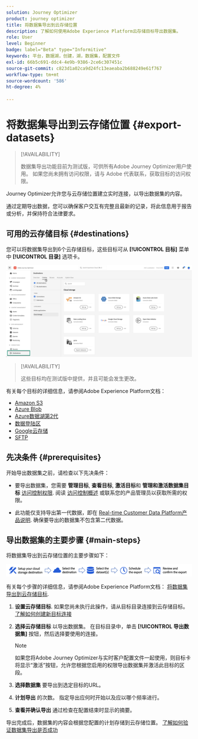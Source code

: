 ```yaml
---
solution: Journey Optimizer
product: journey optimizer
title: 将数据集导出到云存储位置
description: 了解如何使用Adobe Experience Platform云存储目标导出数据集。
role: User
level: Beginner
badge: label="Beta" type="Informitive"
keywords: 平台，数据湖，创建，湖，数据集，配置文件
exl-id: 66b5c691-ddc4-4e9b-9386-2ce6c307451c
source-git-commit: c823d1a02ca9d24fc13eaeaba2b688249e61f767
workflow-type: tm+mt
source-wordcount: '586'
ht-degree: 4%

---
```


# 将数据集导出到云存储位置 {#export-datasets}

>[!AVAILABILITY]
>
>数据集导出功能目前为测试版，可供所有Adobe Journey Optimizer用户使用。 如果您尚未拥有访问权限，请与 Adobe 代表联系，获取目标的访问权限。

Journey Optimizer允许您与云存储位置建立实时连接，以导出数据集的内容。

通过定期导出数据，您可以确保客户交互有完整且最新的记录，将此信息用于报告或分析，并保持符合法律要求。

## 可用的云存储目标 {#destinations}

您可以将数据集导出到6个云存储目标，这些目标可从 **[!UICONTROL 目标]** 菜单中 **[!UICONTROL 目录]** 选项卡。

![](assets/dataset-export-setup.png)

>[!AVAILABILITY]
>
>这些目标均在测试版中提供，并且可能会发生更改。

有关每个目标的详细信息，请参阅Adobe Experience Platform文档：

* [Amazon S3](https://experienceleague.adobe.com/docs/experience-platform/destinations/catalog/cloud-storage/amazon-s3.html)
* [Azure Blob](https://experienceleague.adobe.com/docs/experience-platform/destinations/catalog/cloud-storage/azure-blob.html)
* [Azure数据湖第2代](https://experienceleague.adobe.com/docs/experience-platform/destinations/catalog/cloud-storage/adls-gen2.html)
* [数据登陆区](https://experienceleague.adobe.com/docs/experience-platform/destinations/catalog/cloud-storage/data-landing-zone.html)
* [Google云存储](https://experienceleague.adobe.com/docs/experience-platform/destinations/catalog/cloud-storage/google-cloud-storage.html)
* [SFTP](https://experienceleague.adobe.com/docs/experience-platform/destinations/catalog/cloud-storage/sftp.html)

## 先决条件 {#prerequisites}

开始导出数据集之前，请检查以下先决条件：

* 要导出数据集，您需要 **管理目标**, **查看目标**, **激活目标**&#x200B;和 **管理和激活数据集目标** [访问控制权限](https://experienceleague.adobe.com/docs/experience-platform/access-control/home.html#permissions). 阅读 [访问控制概述](https://experienceleague.adobe.com/docs/experience-platform/access-control/ui/overview.html) 或联系您的产品管理员以获取所需的权限。

* 此功能仅支持导出第一代数据，即在 [Real-time Customer Data Platform产品说明](https://helpx.adobe.com/legal/product-descriptions/real-time-customer-data-platform-b2c-edition-prime-and-ultimate-packages.html). 确保要导出的数据集不包含第二代数据。

## 导出数据集的主要步骤 {#main-steps}

将数据集导出到云存储位置的主要步骤如下：

![](assets/dataset-export-process.png)

有关每个步骤的详细信息，请参阅Adobe Experience Platform文档： [将数据集导出到云存储目标](https://experienceleague.adobe.com/docs/experience-platform/destinations/ui/activate/export-datasets.html?lang=en).

1. **设置云存储目标**. 如果您尚未执行此操作，请从目标目录连接到云存储目标。 [了解如何创建新目标连接](https://experienceleague.adobe.com/docs/experience-platform/destinations/ui/connect-destination.html?lang=en#setup)

   <!--![](assets/dataset-export-setup.png)-->

1. **选择云存储目标** 以导出数据集。 在目标目录中，单击 **[!UICONTROL 导出数据集]** 按钮，然后选择要使用的连接。

   <!--![](assets/dataset-export-destination.png)-->

   >[!NOTE]
   >
   >如果您将Adobe Journey Optimizer与实时客户配置文件一起使用，则目标卡将显示“激活”按钮，允许您根据您启用的权限导出数据集并激活此目标的区段。

1. **选择数据集** 要导出到选定目标的URL。

   <!--![](assets/dataset-export-dataset-selection.png)-->

1. **计划导出** 的次数。 指定导出应何时开始以及应以哪个频率进行。

   <!--![](assets/dataset-export-schedule.png)-->

1. **查看并确认导出** 通过检查在配置结束时显示的摘要。

   <!--![](assets/dataset-export-review.png)-->

导出完成后，数据集的内容会根据您配置的计划存储到云存储位置。 [了解如何验证数据集导出是否成功](https://experienceleague.adobe.com/docs/experience-platform/destinations/ui/activate/export-datasets.html#verify)
